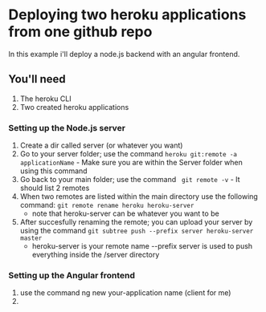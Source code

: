 # Deploying two heroku applications from one github repo
In this example i'll deploy a node.js backend with an angular frontend.

## You'll need
1. The heroku CLI
2. Two created heroku applications

### Setting up the Node.js server
1. Create a dir called server (or whatever you want)
2. Go to your server folder; use the command ``` heroku git:remote -a applicationName ```
 		- Make sure you are within the Server folder when using this command
3. Go back to your main folder; use the command ``` git remote -v```
 		- It should list 2 remotes
4. When two remotes are listed within the main directory use the following command: ```git remote rename heroku heroku-server```
	- note that heroku-server can be whatever you want to be
5. After succesfully renaming the remote; you can upload your server by using the command ```git subtree push --prefix server heroku-server master```
	- heroku-server is your remote name --prefix server is used to push everything inside the /server directory

### Setting up the Angular frontend
1. use the command ng new your-application name (client for me)
2. 